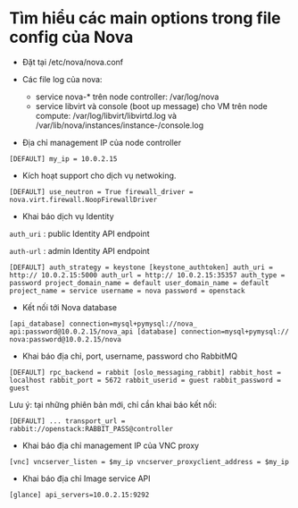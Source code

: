 # Tìm hiểu các main options trong file config của Nova

- Đặt tại /etc/nova/nova.conf

- Các file log của nova:
  - service nova-* trên node controller: /var/log/nova
  - service libvirt và console (boot up message) cho VM trên node compute: /var/log/libvirt/libvirtd.log và /var/lib/nova/instances/instance-<instance-id>/console.log

- Địa chỉ management IP của node controller

`[DEFAULT]
my_ip = 10.0.2.15`

- Kích hoạt support cho dịch vụ netwoking.

`[DEFAULT]
use_neutron = True
firewall_driver = nova.virt.firewall.NoopFirewallDriver`

- Khai báo dịch vụ Identity

`auth_uri` : public Identity API endpoint

`auth-url` : admin Identity API endpoint

`[DEFAULT]
auth_strategy = keystone
[keystone_authtoken]
auth_uri = http:// 10.0.2.15:5000
auth_url = http:// 10.0.2.15:35357
auth_type = password
project_domain_name = default
user_domain_name = default
project_name = service
username = nova
password = openstack`

- Kết nối tới Nova database

`[api_database]
connection=mysql+pymysql://nova_
api:password@10.0.2.15/nova_api
[database]
connection=mysql+pymysql://
nova:password@10.0.2.15/nova`

- Khai báo địa chỉ, port, username, password cho RabbitMQ

`[DEFAULT]
rpc_backend = rabbit
[oslo_messaging_rabbit]
rabbit_host = localhost
rabbit_port = 5672
rabbit_userid = guest
rabbit_password = guest`


Lưu ý: tại những phiên bản mới, chỉ cần khai báo kết nối:

`[DEFAULT]
...
transport_url = rabbit://openstack:RABBIT_PASS@controller`

- Khai báo địa chỉ management IP của VNC proxy

`[vnc]
 vncserver_listen = $my_ip
 vncserver_proxyclient_address = $my_ip`

- Khai báo địa chỉ Image service API

`[glance]
 api_servers=10.0.2.15:9292`
